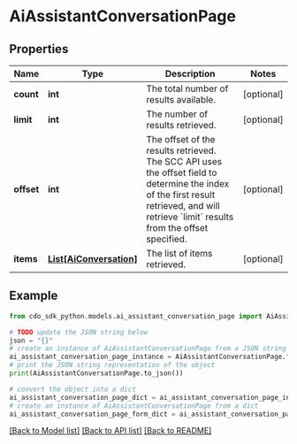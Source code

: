 # AiAssistantConversationPage


## Properties

Name | Type | Description | Notes
------------ | ------------- | ------------- | -------------
**count** | **int** | The total number of results available. | [optional] 
**limit** | **int** | The number of results retrieved. | [optional] 
**offset** | **int** | The offset of the results retrieved. The SCC API uses the offset field to determine the index of the first result retrieved, and will retrieve &#x60;limit&#x60; results from the offset specified. | [optional] 
**items** | [**List[AiConversation]**](AiConversation.md) | The list of items retrieved. | [optional] 

## Example

```python
from cdo_sdk_python.models.ai_assistant_conversation_page import AiAssistantConversationPage

# TODO update the JSON string below
json = "{}"
# create an instance of AiAssistantConversationPage from a JSON string
ai_assistant_conversation_page_instance = AiAssistantConversationPage.from_json(json)
# print the JSON string representation of the object
print(AiAssistantConversationPage.to_json())

# convert the object into a dict
ai_assistant_conversation_page_dict = ai_assistant_conversation_page_instance.to_dict()
# create an instance of AiAssistantConversationPage from a dict
ai_assistant_conversation_page_form_dict = ai_assistant_conversation_page.from_dict(ai_assistant_conversation_page_dict)
```
[[Back to Model list]](../README.md#documentation-for-models) [[Back to API list]](../README.md#documentation-for-api-endpoints) [[Back to README]](../README.md)


